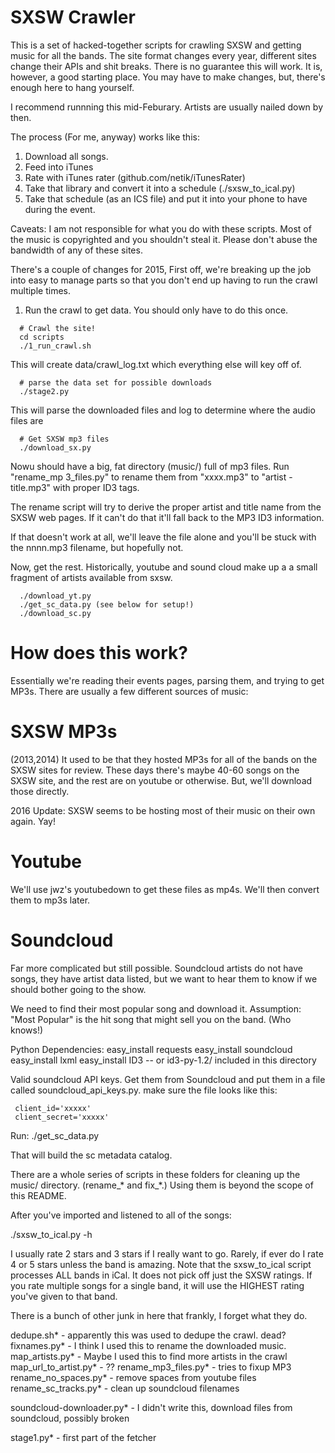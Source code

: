 SXSW Crawler 
=======================

This is a set of hacked-together scripts for crawling SXSW and getting
music for all the bands. The site format changes every year, different
sites change their APIs and shit breaks. There is no guarantee this
will work. It is, however, a good starting place. You may have to make
changes, but, there's enough here to hang yourself.

I recommend runnning this mid-Feburary. Artists are usually nailed
down by then.

The process (For me, anyway) works like this:

  1. Download all songs.
  2. Feed into iTunes
  3. Rate with iTunes rater (github.com/netik/iTunesRater)
  4. Take that library and convert it into a schedule  (./sxsw_to_ical.py)
  5. Take that schedule (as an ICS file) and put it into your 
     phone to have during the event. 

Caveats: I am not responsible for what you do with these scripts. Most
of the music is copyrighted and you shouldn't steal it. Please don't
abuse the bandwidth of any of these sites. 

There's a couple of changes for 2015, First off, we're breaking up the
job into easy to manage parts so that you don't end up having to run
the crawl multiple times.


1. Run the crawl to get data. You should only have to do this once. 

```
  # Crawl the site!
  cd scripts
  ./1_run_crawl.sh
```

  This will create data/crawl_log.txt which everything else will key
  off of.

```
  # parse the data set for possible downloads
  ./stage2.py
```

  This will parse the downloaded files and log to determine where the
  audio files are

```
  # Get SXSW mp3 files
  ./download_sx.py 
```

Nowu should have a big, fat directory (music/) full of mp3 files.  Run
"rename_mp 3_files.py" to rename them from "xxxx.mp3" to "artist -
title.mp3" with proper ID3 tags.

The rename script will try to derive the proper artist and title
name from the SXSW web pages. If it can't do that it'll fall back to
the MP3 ID3 information.

If that doesn't work at all, we'll leave the file alone and you'll
be stuck with the nnnn.mp3 filename, but hopefully not. 

Now, get the rest. Historically, youtube and sound cloud make up a a
small fragment of artists available from sxsw.

```
  ./download_yt.py
  ./get_sc_data.py (see below for setup!)
  ./download_sc.py
```

How does this work?
======================

Essentially we're reading their events pages, parsing them, and trying
to get MP3s. There are usually a few different sources of music:

SXSW MP3s
==========

(2013,2014) It used to be that they hosted MP3s for all of the bands
on the SXSW sites for review. These days there's maybe 40-60 songs on
the SXSW site, and the rest are on youtube or otherwise. But, we'll
download those directly.

2016 Update: SXSW seems to be hosting most of their music on their own
again. Yay!

Youtube 
========

We'll use jwz's youtubedown to get these files as mp4s. We'll then
convert them to mp3s later. 

Soundcloud
==========

Far more complicated but still possible. Soundcloud artists do not
have songs, they have artist data listed, but we want to hear them to
know if we should bother going to the show.

We need to find their most popular song and download it. Assumption:
"Most Popular" is the hit song that might sell you on the band. (Who
knows!)

Python Dependencies:
  easy_install requests
  easy_install soundcloud
  easy_install lxml
  easy_install ID3 -- or id3-py-1.2/ included in this directory

  Valid soundcloud API keys. Get them from Soundcloud and put them in
  a file called soundcloud_api_keys.py. make sure the file looks like
  this:

     client_id='xxxxx'
     client_secret='xxxxx'
Run: 
  ./get_sc_data.py

  That will build the sc metadata catalog. 

There are a whole series of scripts in these folders for cleaning up the
music/ directory. (rename_* and fix_*.) Using them is beyond the scope of 
this README. 

After you've imported and listened to all of the songs:

  ./sxsw_to_ical.py -h 

I usually rate 2 stars and 3 stars if I really want to go. Rarely, if
ever do I rate 4 or 5 stars unless the band is amazing. Note that the
sxsw_to_ical script processes ALL bands in iCal. It does not pick off
just the SXSW ratings. If you rate multiple songs for a single band,
it will use the HIGHEST rating you've given to that band. 

There is a bunch of other junk in here that frankly, I forget what
they do.

dedupe.sh* - apparently this was used to dedupe the crawl. dead?
fixnames.py* - I think I used this to rename the downloaded music. 
map_artists.py* - Maybe I used this to find more artists in the crawl
map_url_to_artist.py* - ??
rename_mp3_files.py* - tries to fixup MP3 
rename_no_spaces.py* - remove spaces from youtube files
rename_sc_tracks.py* - clean up soundcloud filenames

soundcloud-downloader.py* - I didn't write this, download files from
                            soundcloud, possibly broken

stage1.py* - first part of the fetcher

